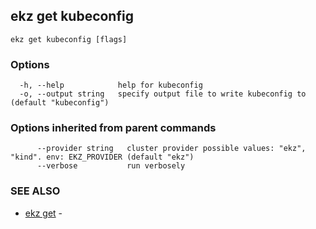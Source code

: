 ## ekz get kubeconfig



```
ekz get kubeconfig [flags]
```

### Options

```
  -h, --help            help for kubeconfig
  -o, --output string   specify output file to write kubeconfig to (default "kubeconfig")
```

### Options inherited from parent commands

```
      --provider string   cluster provider possible values: "ekz", "kind". env: EKZ_PROVIDER (default "ekz")
      --verbose           run verbosely
```

### SEE ALSO

* [ekz get](ekz_get.md)	 - 

